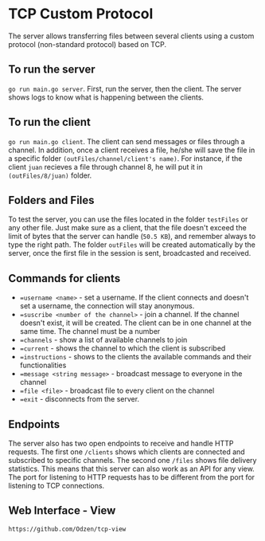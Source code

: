 # TCP Custom Protocol
The server allows transferring files between several clients using a custom protocol (non-standard protocol) based on TCP.

## To run the server
`go run main.go server`. First, run the server, then the client. The server shows logs to know what is happening between the clients.

## To run the client
`go run main.go client`. The client can send messages or files through a channel. In addition, once a client receives a file, he/she will save the file in a specific folder `(outFiles/channel/client's name)`. For instance, if the client `juan` recieves a file through channel 8, he will put it in `(outFiles/8/juan)` folder.

## Folders and Files
To test the server, you can use the files located in the folder `testFiles` or any other file. Just make sure as a client, that the file doesn't exceed the limit of bytes that the server can handle (`50.5 KB`), and remember always to type the right path. The folder `outFiles` will be created automatically by the server, once the first file in the session is sent, broadcasted and received.

## Commands for clients
- `=username <name>` - set a username. If the client connects and doesn't set a username, the connection will stay anonymous.
- `=suscribe <number of the channel>` - join a channel. If the channel doesn't exist, it will be created. The client can be in one channel at the same time. The channel must be a number
- `=channels` -  show a list of available channels to join
- `=current` -  shows the channel to which the client is subscribed
- `=instructions` -  shows to the clients the available commands and their functionalities
- `=message <string message>` - broadcast message to everyone in the channel
- `=file <file>` - broadcast file to every client on the channel
- `=exit` - disconnects from the server.

## Endpoints
The server also has two open endpoints to receive and handle HTTP requests. The first one `/clients` shows which clients are connected and subscribed to specific channels. The second one `/files` shows file delivery statistics. This means that this server can also work as an API for any view. The port for listening to HTTP requests has to be different from the port for listening to TCP connections.

## Web Interface - View
`https://github.com/Odzen/tcp-view`